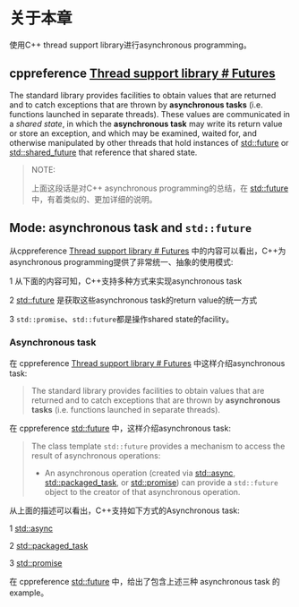 # 关于本章

使用C++ thread support library进行asynchronous programming。

## cppreference [Thread support library # Futures](https://en.cppreference.com/w/cpp/thread#Futures)

The standard library provides facilities to obtain values that are returned and to catch exceptions that are thrown by **asynchronous tasks** (i.e. functions launched in separate threads). These values are communicated in a *shared state*, in which the **asynchronous task** may write its return value or store an exception, and which may be examined, waited for, and otherwise manipulated by other threads that hold instances of [std::future](https://en.cppreference.com/w/cpp/thread/future) or [std::shared_future](https://en.cppreference.com/w/cpp/thread/shared_future) that reference that shared state.

> NOTE: 
>
> 上面这段话是对C++ asynchronous programming的总结，在 [std::future](https://en.cppreference.com/w/cpp/thread/future) 中，有着类似的、更加详细的说明。
>
> 



## Mode: asynchronous task and `std::future`

从cppreference [Thread support library # Futures](https://en.cppreference.com/w/cpp/thread#Futures) 中的内容可以看出，C++为asynchronous programming提供了非常统一、抽象的使用模式: 

1 从下面的内容可知，C++支持多种方式来实现asynchronous task

2 [std::future](https://en.cppreference.com/w/cpp/thread/future) 是获取这些asynchronous task的return value的统一方式

3 `std::promise`、`std::future`都是操作shared state的facility。

### Asynchronous task

在 cppreference [Thread support library # Futures](https://en.cppreference.com/w/cpp/thread#Futures) 中这样介绍asynchronous task:

> The standard library provides facilities to obtain values that are returned and to catch exceptions that are thrown by **asynchronous tasks** (i.e. functions launched in separate threads).

在 cppreference [std::future](https://en.cppreference.com/w/cpp/thread/future) 中，这样介绍asynchronous task:

> The class template `std::future` provides a mechanism to access the result of asynchronous operations:
>
> - An asynchronous operation (created via [std::async](https://en.cppreference.com/w/cpp/thread/async), [std::packaged_task](https://en.cppreference.com/w/cpp/thread/packaged_task), or [std::promise](https://en.cppreference.com/w/cpp/thread/promise)) can provide a `std::future` object to the creator of that asynchronous operation.

从上面的描述可以看出，C++支持如下方式的Asynchronous task:

1 [std::async](https://en.cppreference.com/w/cpp/thread/async)

2 [std::packaged_task](https://en.cppreference.com/w/cpp/thread/packaged_task)

3 [std::promise](https://en.cppreference.com/w/cpp/thread/promise)

在 cppreference [std::future](https://en.cppreference.com/w/cpp/thread/future) 中，给出了包含上述三种 asynchronous task 的example。